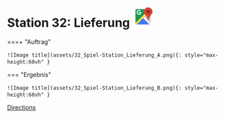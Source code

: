 
# Station 32: Lieferung <a href="https://www.google.com/maps/dir/?api=1&travelmode=walking&destination=47.7964293,13.0242518"><img src="assets/google-maps.svg" width="48" height="48"></a>


===+ "Auftrag"

    ![Image title](assets/32_Spiel-Station_Lieferung_A.png){: style="max-height:60vh" }


=== "Ergebnis"

    ![Image title](assets/32_Spiel-Station_Lieferung_B.png){: style="max-height:60vh" }


[Directions](https://www.google.com/maps/dir/?api=1&travelmode=walking&destination=47.7964293,13.0242518)